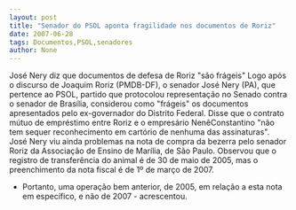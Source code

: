```yaml
---
layout: post
title: "Senador do PSOL aponta fragilidade nos documentos de Roriz"
date: 2007-06-28
tags: Documentos,PSOL,senadores
author: None
---
```

Jos&eacute; Nery diz que documentos de defesa de Roriz &quot;s&atilde;o fr&aacute;geis&quot;
Logo ap&oacute;s o discurso de Joaquim Roriz (PMDB-DF), o senador Jos&eacute; Nery (PA), que pertence ao PSOL, partido que protocolou representa&ccedil;&atilde;o no Senado contra o senador de Bras&iacute;lia, considerou como &quot;fr&aacute;geis&quot; os documentos apresentados pelo ex-governador do Distrito Federal. Disse que o contrato m&uacute;tuo de empr&eacute;stimo entre Roriz e o empres&aacute;rio Nen&ecirc;Constantino &quot;n&atilde;o tem sequer reconhecimento em cart&oacute;rio de nenhuma das assinaturas&quot;.
Jos&eacute; Nery viu ainda problemas na nota de compra da bezerra pelo senador Roriz da Associa&ccedil;&atilde;o de Ensino de Mar&iacute;lia, de S&atilde;o Paulo. Observou que o registro de transfer&ecirc;ncia do animal &eacute; de 30 de maio de 2005, mas o preenchimento da nota fiscal &eacute; de 1&ordm; de mar&ccedil;o de 2007.
- Portanto, uma opera&ccedil;&atilde;o bem anterior, de 2005, em rela&ccedil;&atilde;o a esta nota em espec&iacute;fico, e n&atilde;o de 2007 - acrescentou.  